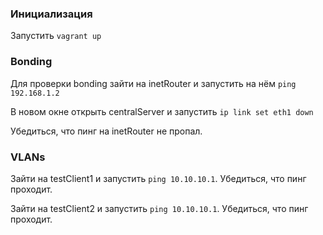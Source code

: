 ### Инициализация

Запустить `vagrant up`

### Bonding

Для проверки bonding зайти на inetRouter и запустить на нём `ping 192.168.1.2`

В новом окне открыть centralServer и запустить `ip link set eth1 down`

Убедиться, что пинг на inetRouter не пропал.

### VLANs

Зайти на testClient1 и запустить `ping 10.10.10.1`. Убедиться, что пинг проходит.

Зайти на testClient2 и запустить `ping 10.10.10.1`. Убедиться, что пинг проходит.